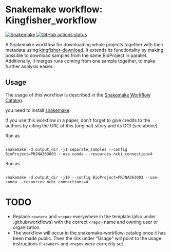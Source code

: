 # Snakemake workflow: Kingfisher_workflow

[![Snakemake](https://img.shields.io/badge/snakemake-≥6.3.0-brightgreen.svg)](https://snakemake.github.io)
[![GitHub actions status](https://github.com/trickovicmatija/kingfisher_workflow/workflows/Tests/badge.svg?branch=main)](https://github.com/<owner>/<repo>/actions?query=branch%3Amain+workflow%3ATests)


A Snakemake workflow for downloading whole projects together with their metadata using [kingfisher-download](https://github.com/wwood/kingfisher-download). It extends its functionality by making possible to download samples from the same BioProject in parallel. Additionally, it merges runs coming from one sample together, to make further analysis easier.


## Usage

The usage of this workflow is described in the [Snakemake Workflow Catalog](https://snakemake.github.io/snakemake-workflow-catalog/?usage=<owner>%2F<repo>).

you need to install [snakemake](https://snakemake.readthedocs.io/en/stable/getting_started/installation.html).

If you use this workflow in a paper, don't forget to give credits to the authors by citing the URL of this (original) <repo>sitory and its DOI (see above).


Run as
```

snakemake -d output_dir -j1 separate_samples --config BioProject=PRJNA363003 --use-conda --resources ncbi_connection=4 

```

Run as
```

snakemake -d output_dir -j10 --config BioProject=PRJNA363003 --use-conda --resources ncbi_connections=4

```


# TODO

* Replace `<owner>` and `<repo>` everywhere in the template (also under .github/workflows) with the correct `<repo>` name and owning user or organization.
* The workflow will occur in the snakemake-workflow-catalog once it has been made public. Then the link under "Usage" will point to the usage instructions if `<owner>` and `<repo>` were correctly set.
